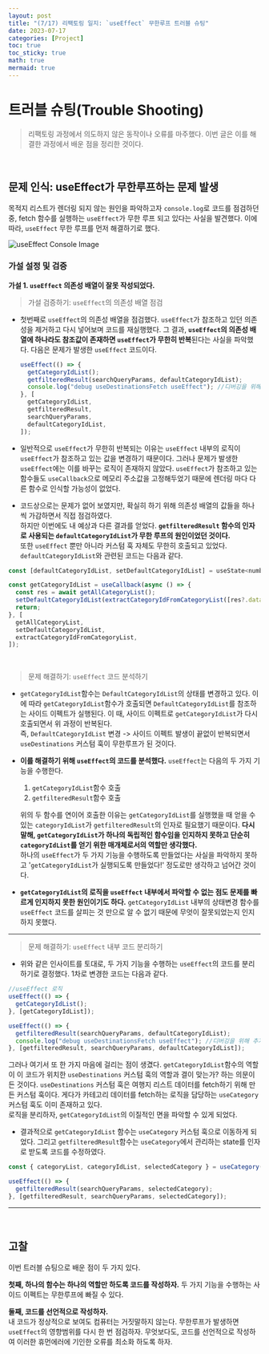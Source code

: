 ```yaml
---
layout: post
title: "(7/17) 리팩토링 일지: `useEffect` 무한루프 트러블 슈팅"
date: 2023-07-17
categories: [Project]
toc: true
toc_sticky: true
math: true
mermaid: true
---
```


# 트러블 슈팅(Trouble Shooting)

> 리팩토링 과정에서 의도하지 않은 동작이나 오류를 마주했다. 이번 글은 이를 해결한 과정에서 배운 점을 정리한 것이다.

<br>

## 문제 인식: useEffect가 무한루프하는 문제 발생

목적지 리스트가 렌더링 되지 않는 원인을 파악하고자 `console.log`로 코드를 점검하던 중, fetch 함수를 실행하는 `useEffect`가 무한 루프 되고 있다는 사실을 발견했다. 이에 따라, `useEffect` 무한 루프를 먼저 해결하기로 했다.

![useEffect Console Image]({{site.img_url}}/useEffectLoop.png)

### 가설 설정 및 검증

**가설 1. `useEffect` 의존성 배열이 잘못 작성되었다.**

> 가설 검증하기: `useEffect`의 의존성 배열 점검

- 첫번째로 `useEffect`의 의존성 배열을 점검했다. `useEffect`가 참조하고 있던 의존성을 제거하고 다시 넣어보며 코드를 재실행했다. 그 결과, **`useEffect`의 의존성 배열에 하나라도 참조값이 존재하면 `useEffect`가 무한히 반복**된다는 사실을 파악했다. 다음은 문제가 발생한 `useEffect` 코드이다.

  ```javascript
  useEffect(() => {
    getCategoryIdList();
    getfilteredResult(searchQueryParams, defaultCategoryIdList);
    console.log("debug useDestinationsFetch useEffect"); //디버깅을 위해 추가한 line
  }, [
    getCategoryIdList,
    getfilteredResult,
    searchQueryParams,
    defaultCategoryIdList,
  ]);
  ```

- 일반적으로 `useEffect`가 무한히 반복되는 이유는 `useEffect` 내부의 로직이 `useEffect`가 참조하고 있는 값을 변경하기 때문이다. 그러나 문제가 발생한 `useEffect`에는 이를 바꾸는 로직이 존재하지 않았다. `useEffect`가 참조하고 있는 함수들도 `useCallback`으로 메모리 주소값을 고정해두었기 때문에 렌더링 마다 다른 함수로 인식할 가능성이 없었다.

- 코드상으로는 문제가 없어 보였지만, 확실히 하기 위해 의존성 배열의 값들을 하나씩 가감하면서 직접 점검하였다.  
  하지만 이번에도 내 예상과 다른 결과를 얻었다. **`getfilteredResult` 함수의 인자로 사용되는 `defaultCategoryIdList`가 무한 루프의 원인이었던 것이다.**  
  또한 `useEffect` 뿐만 아니라 커스텀 훅 자체도 무한히 호출되고 있었다.
  `defaultCategoryIdList`와 관련된 코드는 다음과 같다.

```javascript
const [defaultCategoryIdList, setDefaultCategoryIdList] = useState<number[]>([]);

const getCategoryIdList = useCallback(async () => {
  const res = await getAllCategoryList();
  setDefaultCategoryIdList(extractCategoryIdFromCategoryList([res?.data]));
  return;
}, [
  getAllCategoryList,
  setDefaultCategoryIdList,
  extractCategoryIdFromCategoryList,
]);
```

<br>

> 문제 해결하기: `useEffect` 코드 분석하기

- `getCategoryIdList`함수는 `DefaultCategoryIdList`의 상태를 변경하고 있다. 이에 따라 `getCategoryIdList`함수가 호출되면 `DefaultCategoryIdList`를 참조하는 사이드 이펙트가 실행된다. 이 때, 사이드 이펙트로 `getCategoryIdList`가 다시 호출되면서 위 과정이 반복된다.  
  즉, `DefaultCategoryIdList` 변경 -> 사이드 이펙트 발생이 끝없이 반복되면서 `useDestinations` 커스텀 훅이 무한루프가 된 것이다.

- **이를 해결하기 위해 `useEffect`의 코드를 분석했다.** `useEffect`는 다음의 두 가지 기능을 수행한다.

  1. `getCategoryIdList`함수 호출
  2. `getfilteredResult`함수 호출

  위의 두 함수를 연이어 호출한 이유는 `getCategoryIdList`를 실행했을 때 얻을 수 있는 `categoryIdList`가 `getfilteredResult`의 인자로 필요했기 때문이다. **다시 말해, `getCategoryIdList`가 하나의 독립적인 함수임을 인지하지 못하고 단순히 `categoryIdList`를 얻기 위한 매개체로서의 역할만 생각했다.**  
  하나의 `useEffect`가 두 가지 기능을 수행하도록 만들었다는 사실을 파악하지 못하고 '`getCategoryIdList`가 실행되도록 만들었다!' 정도로만 생각하고 넘어간 것이다.

- **`getCategoryIdList`의 로직을 `useEffect` 내부에서 파악할 수 없는 점도 문제를 빠르게 인지하지 못한 원인이기도 하다.** `getCategoryIdList` 내부의 상태변경 함수를 `useEffect` 코드를 살피는 것 만으로 알 수 없기 때문에 무엇이 잘못되었는지 인지하지 못했다.

---

> 문제 해결하기: `useEffect` 내부 코드 분리하기

- 위와 같은 인사이트를 토대로, 두 가지 기능을 수행하는 `useEffect`의 코드를 분리하기로 결정했다. 1차로 변경한 코드는 다음과 같다.

```javascript
//useEffect 로직
useEffect(() => {
  getCategoryIdList();
}, [getCategoryIdList]);

useEffect(() => {
  getfilteredResult(searchQueryParams, defaultCategoryIdList);
  console.log("debug useDestinationsFetch useEffect"); //디버깅을 위해 추가한 line
}, [getfilteredResult, searchQueryParams, defaultCategoryIdList]);
```

그러나 여기서 또 한 가지 마음에 걸리는 점이 생겼다. `getCategoryIdList`함수의 역할이 이 코드가 위치한 `useDestinations` 커스텀 훅의 역할과 결이 맞는가? 하는 의문이 든 것이다. `useDestinations` 커스텀 훅은 여행지 리스트 데이터를 fetch하기 위해 만든 커스텀 훅이다. 게다가 카테고리 데이터를 fetch하는 로직을 담당하는 `useCategory` 커스텀 훅도 이미 존재하고 있다.  
로직을 분리하자, `getCategoryIdList`의 이질적인 면을 파악할 수 있게 되었다.

- 결과적으로 `getCategoryIdList` 함수는 `useCategory` 커스텀 훅으로 이동하게 되었다. 그리고 `getfilteredResult`함수는 `useCategory`에서 관리하는 state를 인자로 받도록 코드를 수정하였다.

```javascript
const { categoryList, categoryIdList, selectedCategory } = useCategory();

useEffect(() => {
  getfilteredResult(searchQueryParams, selectedCategory);
}, [getfilteredResult, searchQueryParams, selectedCategory]);
```

---

<br>

## 고찰

이번 트러블 슈팅으로 배운 점이 두 가지 있다.

**첫째, 하나의 함수는 하나의 역할만 하도록 코드를 작성하자.**
두 가지 기능을 수행하는 사이드 이펙트는 무한루프에 빠질 수 있다.

**둘째, 코드를 선언적으로 작성하자.**  
내 코드가 정상적으로 보여도 컴퓨터는 거짓말하지 않는다. 무한루프가 발생하면 `useEffect`의 영향범위를 다시 한 번 점검하자. 무엇보다도, 코드를 선언적으로 작성하여 이러한 휴먼에러에 기인한 오류를 최소화 하도록 하자.
